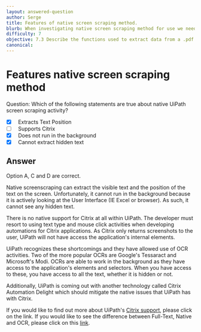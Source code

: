 ```yaml
---
layout: answered-question
author: Serge
title: Features of native screen scraping method.
blurb: When investigating native screen scraping method for use we need to know what it can and cannot do.
difficulty: 7
objective: 7.3 Describe the functions used to extract data from a .pdf file; for example, using OCR
canonical: 
---
```


<h1>Features native screen scraping method</h1>

Question:  Which of the following statements are true about native UiPath screen scraping activity?

 - [X] &nbsp;  Extracts Text Position
 - [ ] &nbsp;  Supports Citrix
 - [X] &nbsp;  Does not run in the background
 - [X] &nbsp;  Cannot extract hidden text

## Answer

Option A, C and D are correct.

Native screenscraping can extract the visible text and the position of the text on the screen. Unfortunately, it cannot run in the background because it is actively looking at the User Interface (IE Excel or browser). As such, it cannot see any hidden text.  

There is no native support for Citrix at all within UiPath. The developer must resort to using text type and mouse click activities when developing automations for Citrix applications. As Citrix only returns screenshots to the user, UiPath will not have access the application's internal elements.

UiPath recognizes these shortcomings and they have allowed use of OCR activities. Two of the more popular OCRs are Google's Tessaract and Microsoft's Modi. OCRs are able to work in the background as they have access to the application's elements and selectors. When you have access to these, you have access to all the text, whether it is hidden or not.

Additionally, UiPath is coming out with another technology called Citrix Automation Delight which should mitigate the native issues that UiPath has with Citrix.

If you would like to find out more about UiPath's <a href=https://www.uipath.com/solutions/technology/citrix-automationcitrix>Citrix support</a>, please click on the link.
If you would like to see the difference between Full-Text, Native and OCR, please click on this <a href=https://docs.uipath.com/studio/docs/output-or-screen-scraping-methods>link</a>.
